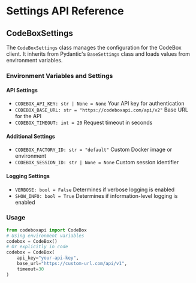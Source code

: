 # Settings API Reference

## CodeBoxSettings

The `CodeBoxSettings` class manages the configuration for the CodeBox client. It inherits from Pydantic's `BaseSettings` class and loads values from environment variables.

### Environment Variables and Settings

#### API Settings
- `CODEBOX_API_KEY: str | None = None`
  Your API key for authentication
- `CODEBOX_BASE_URL: str = "https://codeboxapi.com/api/v2"`
  Base URL for the API
- `CODEBOX_TIMEOUT: int = 20`
  Request timeout in seconds

#### Additional Settings
- `CODEBOX_FACTORY_ID: str = "default"`
  Custom Docker image or environment
- `CODEBOX_SESSION_ID: str | None = None`
  Custom session identifier

#### Logging Settings
- `VERBOSE: bool = False`
  Determines if verbose logging is enabled
- `SHOW_INFO: bool = True`
  Determines if information-level logging is enabled

### Usage

```python
from codeboxapi import CodeBox
# Using environment variables
codebox = CodeBox()
# Or explicitly in code
codebox = CodeBox(
    api_key="your-api-key",
    base_url="https://custom-url.com/api/v1",
    timeout=30
)
``` 